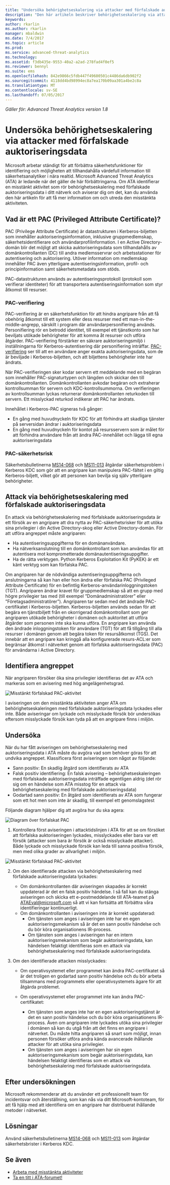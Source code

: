```yaml
---
title: "Undersöka behörighetseskalering via attacker med förfalskade auktoriseringsdata | Microsoft Docs"
description: "Den här artikeln beskriver behörighetseskalering via attacker med förfalskad auktoriseringsdata och innehåller instruktioner för hur du undersöker det här hotet när det identifieras i ditt nätverk."
keywords: 
author: rkarlin
ms.author: rkarlin
manager: mbaldwin
ms.date: 7/4/2017
ms.topic: article
ms.prod: 
ms.service: advanced-threat-analytics
ms.technology: 
ms.assetid: f3db435e-9553-40a2-a2ad-278fad4f0ef5
ms.reviewer: bennyl
ms.suite: ems
ms.openlocfilehash: 842e9866c5fdb447f49600501c4486da6db902f2
ms.sourcegitcommit: 4118dd4bd98994ec8a7ea170b09aa301a4be2c8a
ms.translationtype: MT
ms.contentlocale: sv-SE
ms.lasthandoff: 07/05/2017
---
```

*Gäller för: Advanced Threat Analytics version 1.8*

# Undersöka behörighetseskalering via attacker med förfalskade auktoriseringsdata
<a id="investigating-privilege-escalation-using-forged-authorization-data-attacks" class="xliff"></a>

Microsoft arbetar ständigt för att förbättra säkerhetsfunktioner för identifiering och möjligheten att tillhandahålla värdefull information till säkerhetsanalytiker i nära realtid. Microsoft Advanced Threat Analytics (ATA) är ledande när det gäller de här förbättringarna. Om ATA identifierar en misstänkt aktivitet som rör behörighetseskalering med förfalskade auktoriseringsdata i ditt nätverk och aviserar dig om det, kan du använda den här artikeln för att få mer information om och utreda den misstänkta aktiviteten.

## Vad är ett PAC (Privileged Attribute Certificate)?
<a id="what-is-a-privileged-attribute-certificate-pac" class="xliff"></a>

PAC (Privilege Attribute Certificate) är datastrukturen i Kerberos-biljetten som innehåller auktoriseringsinformation, inklusive gruppmedlemskap, säkerhetsidentifierare och användarprofilinformation. I en Active Directory-domän blir det möjligt att skicka auktoriseringsdata som tillhandahålls av domänkontrollanten (DC) till andra medlemsservrar och arbetsstationer för autentisering och auktorisering. Utöver information om medlemskap innehåller PAC även ytterligare autentiseringsinformation, profil- och principinformation samt säkerhetsmetadata som stöds. 

PAC-datastrukturen används av autentiseringsprotokoll (protokoll som verifierar identiteter) för att transportera autentiseringsinformation som styr åtkomst till resurser.

### PAC-verifiering
<a id="pac-validation" class="xliff"></a>

PAC-verifiering är en säkerhetsfunktion för att hindra angripare från att få obehörig åtkomst till ett system eller dess resurser med ett man-in-the-middle-angrepp, särskilt i program där användarpersonifiering används. Personifiering rör en betrodd identitet, till exempel ett tjänstkonto som har beviljats utökade behörigheter för att komma åt resurser och utföra åtgärder. PAC-verifiering förstärker en säkrare auktoriseringsmiljö i inställningarna för Kerberos-autentisering där personifiering inträffar. [PAC-verifiering](https://blogs.msdn.microsoft.com/openspecification/2009/04/24/understanding-microsoft-kerberos-pac-validation/) ser till att en användare anger exakta auktoriseringsdata, som de är beviljade i Kerberos-biljetten, och att biljettens behörigheter inte har ändrats.

När PAC-verifieringen sker kodar servern ett meddelande med en begäran som innehåller PAC-signaturtypen och längden och skickar den till domänkontrollanten. Domänkontrollanten avkodar begäran och extraherar kontrollsumman för servern och KDC-kontrollsummorna. Om verifieringen av kontrollsumman lyckas returnerar domänkontrollanten returkoden till servern. Ett misslyckad returkod indikerar att PAC har ändrats. 

Innehållet i Kerberos-PAC signeras två gånger: 
- En gång med huvudnyckeln för KDC för att förhindra att skadliga tjänster på serversidan ändrar i auktoriseringsdata
- En gång med huvudnyckeln för kontot på resursservern som är målet för att förhindra användare från att ändra PAC-innehållet och lägga till egna auktoriseringsdata

### PAC-säkerhetsrisk
<a id="pac-vulnerability" class="xliff"></a>
Säkerhetsbulletinerna [MS14-068](https://technet.microsoft.com/library/security/MS14-068.aspx) och [MS11-013](https://technet.microsoft.com/library/security/ms11-013.aspx) åtgärdar säkerhetsproblem i Kerberos KDC som gör att en angripare kan manipulera PAC-fältet i en giltig Kerberos-biljett, vilket gör att personen kan bevilja sig själv ytterligare behörigheter.

## Attack via behörighetseskalering med förfalskade auktoriseringsdata
<a id="privilege-escalation-using-forged-authorization-data-attack" class="xliff"></a>

En attack via behörighetseskalering med förfalskade auktoriseringsdata är ett försök av en angripare att dra nytta av PAC-säkerhetsrisker för att utöka sina privilegier i din Active Directory-skog eller Active Directory-domän. För att utföra angreppet måste angriparen:
-   Ha autentiseringsuppgifterna för en domänanvändare.
-   Ha nätverksanslutning till en domänkontrollant som kan användas för att autentisera mot komprometterade domänautentiseringsuppgifter.
-   Ha de rätta verktygen. Python Kerberos Exploitation Kit (PyKEK) är ett känt verktyg som kan förfalska PAC.

Om angriparen har de nödvändiga autentiseringsuppgifterna och anslutningarna så kan han eller hon ändra eller förfalska PAC (Privileged Attribute Certificate) för en befintlig Kerberos-användarinloggningstoken (TGT). Angriparen ändrar kravet för gruppmedlemskap så att en grupp med högre privilegier tas med (till exempel ”Domänadministratörer” eller ”Företagsadministratörer”). Angriparen tar sedan med det ändrade PAC-certifikatet i Kerberos-biljetten. Kerberos-biljetten används sedan för att begära en tjänstbiljett från en okorrigerad domänkontrollant som ger angriparen utökade behörigheter i domänen och auktoritet att utföra åtgärder som personen inte ska kunna utföra. En angripare kan använda den ändrade inloggningstoken för användare (TGT) för att få tillgång till alla resurser i domänen genom att begära token för resursåtkomst (TGS). Det innebär att en angripare kan kringgå alla konfigurerade resurs-ACL:er som begränsar åtkomst i nätverket genom att förfalska auktoriseringsdata (PAC) för användarna i Active Directory.

## Identifiera angreppet
<a id="discovering-the-attack" class="xliff"></a>
När angriparen försöker öka sina privilegier identifieras det av ATA och markeras som en avisering med hög angelägenhetsgrad.

![Misstänkt förfalskad PAC-aktivitet](./media/forged-pac.png)

I aviseringen om den misstänkta aktiviteten anger ATA om behörighetseskaleringen med förfalskade auktoriseringsdata lyckades eller inte. Både aviseringar om lyckade och misslyckade försök bör undersökas eftersom misslyckade försök kan tyda på att en angripare finns i miljön.

## Undersöka
<a id="investigating" class="xliff"></a>
När du har fått aviseringen om behörighetseskalering med auktoriseringsdata i ATA måste du avgöra vad som behöver göras för att undvika angreppet. Klassificera först aviseringen som något av följande: 
-   Sann positiv: En skadlig åtgärd som identifierats av ATA
-   Falsk positiv identifiering: En falsk avisering – behörighetseskaleringen med förfalskade auktoriseringsdata inträffade egentligen aldrig (det rör sig om en händelse som ATA misstog för en attack via behörighetseskalering med förfalskade auktoriseringsdata)
-   Godartad sann positiv: En åtgärd som identifierats av ATA som fungerar som ett hot men som inte är skadlig, till exempel ett genomslagstest

Följande diagram hjälper dig att avgöra hur du ska agera:

![Diagram över förfalskat PAC](./media/forged-pac-diagram.png)

1. Kontrollera först aviseringen i attacktidslinjen i ATA för att se om försöket att förfalska auktoriseringen lyckades, misslyckades eller bara var ett försök (attacker som bara är försök är också misslyckade attacker). Både lyckade och misslyckade försök kan leda till sanna positiva försök, men med olika grader av allvarlighet i miljön.
 
 ![Misstänkt förfalskad PAC-aktivitet](./media/forged-pac-sa.png)


2.  Om den identifierade attacken via behörighetseskalering med förfalskade auktoriseringsdata lyckades:
    -   Om domänkontrollanten där aviseringen skapades är korrekt uppdaterad är det en falsk positiv händelse. I så fall kan du stänga aviseringen och skicka ett e-postmeddelande till ATA-teamet på ATAEval@microsoft.com så att vi kan fortsätta att förbättra våra identifieringar kontinuerligt. 
    -   Om domänkontrollanten i aviseringen inte är korrekt uppdaterad:
        -   Om tjänsten som anges i aviseringen inte har en egen auktoriseringsmekanism så är det en sann positiv händelse och du bör köra organisationens IR-process. 
        -   Om tjänsten som anges i aviseringen har en intern auktoriseringsmekanism som begär auktoriseringsdata, kan händelsen felaktigt identifieras som en attack via behörighetseskalering med förfalskade auktoriseringsdata. 

3.  Om den identifierade attacken misslyckades:
    -   Om operativsystemet eller programmet kan ändra PAC-certifikatet så är det troligen en godartad sann positiv händelse och du bör arbeta tillsammans med programmets eller operativsystemets ägare för att åtgärda problemet.

    -   Om operativsystemet eller programmet inte kan ändra PAC-certifikatet: 

        -   Om tjänsten som anges inte har en egen auktoriseringstjänst är det en sann positiv händelse och du bör köra organisationens IR-process. Även om angriparen inte lyckades utöka sina privilegier i domänen så kan du utgå från att det finns en angripare i nätverket. Du måste hitta angriparen så snart som möjligt, innan personen försöker utföra andra kända avancerade ihållande attacker för att utöka sina privilegier. 
        -   Om tjänsten som anges i aviseringen har sin egen auktoriseringsmekanism som begär auktoriseringsdata, kan händelsen felaktigt identifieras som en attack via behörighetseskalering med förfalskade auktoriseringsdata.

## Efter undersökningen
<a id="post-investigation" class="xliff"></a>
Microsoft rekommenderar att du använder ett professionellt team för incidentsvar och återställning, som kan nås via ditt Microsoft-kontoteam, för att få hjälp med att identifiera om en angripare har distribuerat ihållande metoder i nätverket.


## Lösningar
<a id="mitigation" class="xliff"></a>

Använd säkerhetsbulletinerna [MS14-068](https://technet.microsoft.com/library/security/MS14-068.aspx) och [MS11-013](https://technet.microsoft.com/library/security/ms11-013.aspx) som åtgärdar säkerhetsbrister i Kerberos KDC. 


## Se även
<a id="see-also" class="xliff"></a>
- [Arbeta med misstänkta aktiviteter](working-with-suspicious-activities.md)
- [Ta en titt i ATA-forumet!](https://social.technet.microsoft.com/Forums/security/home?forum=mata)
